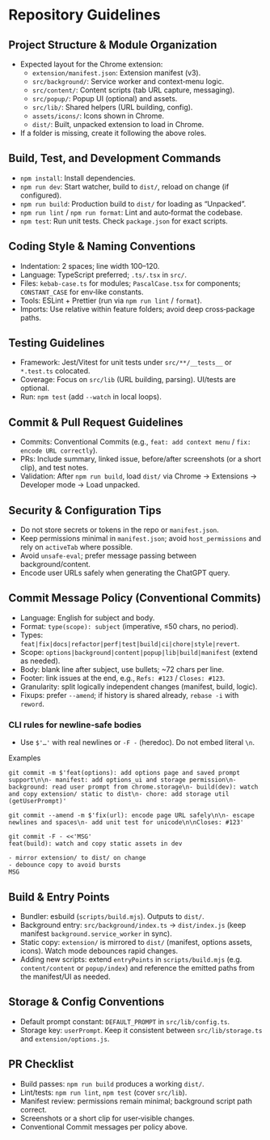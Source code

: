 # Repository Guidelines

## Project Structure & Module Organization

- Expected layout for the Chrome extension:
  - `extension/manifest.json`: Extension manifest (v3).
  - `src/background/`: Service worker and context‑menu logic.
  - `src/content/`: Content scripts (tab URL capture, messaging).
  - `src/popup/`: Popup UI (optional) and assets.
  - `src/lib/`: Shared helpers (URL building, config).
  - `assets/icons/`: Icons shown in Chrome.
  - `dist/`: Built, unpacked extension to load in Chrome.
- If a folder is missing, create it following the above roles.

## Build, Test, and Development Commands

- `npm install`: Install dependencies.
- `npm run dev`: Start watcher, build to `dist/`, reload on change (if configured).
- `npm run build`: Production build to `dist/` for loading as “Unpacked”.
- `npm run lint` / `npm run format`: Lint and auto‑format the codebase.
- `npm test`: Run unit tests. Check `package.json` for exact scripts.

## Coding Style & Naming Conventions

- Indentation: 2 spaces; line width 100–120.
- Language: TypeScript preferred; `.ts/.tsx` in `src/`.
- Files: `kebab-case.ts` for modules; `PascalCase.tsx` for components; `CONSTANT_CASE` for env‑like constants.
- Tools: ESLint + Prettier (run via `npm run lint` / `format`).
- Imports: Use relative within feature folders; avoid deep cross‑package paths.

## Testing Guidelines

- Framework: Jest/Vitest for unit tests under `src/**/__tests__` or `*.test.ts` colocated.
- Coverage: Focus on `src/lib` (URL building, parsing). UI/tests are optional.
- Run: `npm test` (add `--watch` in local loops).

## Commit & Pull Request Guidelines

- Commits: Conventional Commits (e.g., `feat: add context menu` / `fix: encode URL correctly`).
- PRs: Include summary, linked issue, before/after screenshots (or a short clip), and test notes.
- Validation: After `npm run build`, load `dist/` via Chrome → Extensions → Developer mode → Load unpacked.

## Security & Configuration Tips

- Do not store secrets or tokens in the repo or `manifest.json`.
- Keep permissions minimal in `manifest.json`; avoid `host_permissions` and rely
  on `activeTab` where possible.
- Avoid `unsafe-eval`; prefer message passing between background/content.
- Encode user URLs safely when generating the ChatGPT query.

## Commit Message Policy (Conventional Commits)

- Language: English for subject and body.
- Format: `type(scope): subject` (imperative, ≤50 chars, no period).
- Types: `feat|fix|docs|refactor|perf|test|build|ci|chore|style|revert`.
- Scope: `options|background|content|popup|lib|build|manifest` (extend as needed).
- Body: blank line after subject, use bullets; ~72 chars per line.
- Footer: link issues at the end, e.g., `Refs: #123` / `Closes: #123`.
- Granularity: split logically independent changes (manifest, build, logic).
- Fixups: prefer `--amend`; if history is shared already, `rebase -i` with `reword`.

### CLI rules for newline‑safe bodies

- Use `$'…'` with real newlines or `-F -` (heredoc). Do not embed literal `\n`.

Examples

```
git commit -m $'feat(options): add options page and saved prompt support\n\n- manifest: add options_ui and storage permission\n- background: read user prompt from chrome.storage\n- build(dev): watch and copy extension/ static to dist\n- chore: add storage util (getUserPrompt)'
```

```
git commit --amend -m $'fix(url): encode page URL safely\n\n- escape newlines and spaces\n- add unit test for unicode\n\nCloses: #123'
```

```
git commit -F - <<'MSG'
feat(build): watch and copy static assets in dev

- mirror extension/ to dist/ on change
- debounce copy to avoid bursts
MSG
```

## Build & Entry Points

- Bundler: esbuild (`scripts/build.mjs`). Outputs to `dist/`.
- Background entry: `src/background/index.ts` → `dist/index.js` (keep manifest
  `background.service_worker` in sync).
- Static copy: `extension/` is mirrored to `dist/` (manifest, options assets,
  icons). Watch mode debounces rapid changes.
- Adding new scripts: extend `entryPoints` in `scripts/build.mjs` (e.g.
  `content/content` or `popup/index`) and reference the emitted paths from the
  manifest/UI as needed.

## Storage & Config Conventions

- Default prompt constant: `DEFAULT_PROMPT` in `src/lib/config.ts`.
- Storage key: `userPrompt`. Keep it consistent between
  `src/lib/storage.ts` and `extension/options.js`.

## PR Checklist

- Build passes: `npm run build` produces a working `dist/`.
- Lint/tests: `npm run lint`, `npm test` (cover `src/lib`).
- Manifest review: permissions remain minimal; background script path correct.
- Screenshots or a short clip for user‑visible changes.
- Conventional Commit messages per policy above.
